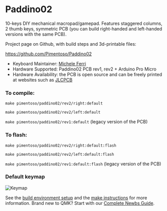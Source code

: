 # Paddino02

10-keys DIY mechanical macropad/gamepad. Features staggered columns, 2 thumb keys, symmetric PCB (you can build right-handed and left-handed versions with the same PCB). 

Project page on Github, with build steps and 3d-printable files:

https://github.com/Pimentoso/Paddino02

* Keyboard Maintainer: [Michele Ferri](https://github.com/Pimentoso)
* Hardware Supported: Paddino02 PCB rev1, rev2 + Arduino Pro Micro
* Hardware Availability: the PCB is open source and can be freely printed at websites such as [JLCPCB](https://jlcpcb.com/)

### To compile:

`make pimentoso/paddino02/rev2/right:default`

`make pimentoso/paddino02/rev2/left:default`

`make pimentoso/paddino02/rev1:default` (legacy version of the PCB)

### To flash:

`make pimentoso/paddino02/rev2/right:default:flash`

`make pimentoso/paddino02/rev2/left:default:flash`

`make pimentoso/paddino02/rev1:default:flash` (legacy version of the PCB)

### Default keymap

![Keymap](https://raw.githubusercontent.com/Pimentoso/qmk_firmware/master/keyboards/pimentoso/paddino02/keymap.png)

See the [build environment setup](https://docs.qmk.fm/#/getting_started_build_tools) and the [make instructions](https://docs.qmk.fm/#/getting_started_make_guide) for more information. Brand new to QMK? Start with our [Complete Newbs Guide](https://docs.qmk.fm/#/newbs).
